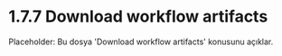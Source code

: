 # 1.7.7 Download workflow artifacts

Placeholder: Bu dosya 'Download workflow artifacts' konusunu açıklar.
